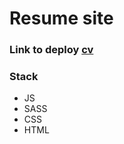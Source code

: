 # Resume site

### Link to deploy [cv](https://vlaru.github.io/rsschool-cv/index.html)

### Stack

- JS
- SASS
- CSS
- HTML